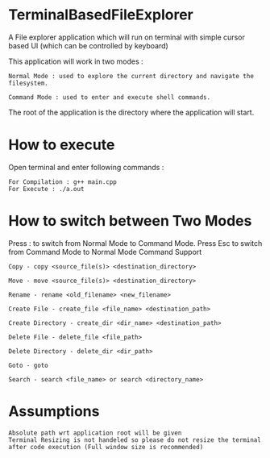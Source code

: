 # TerminalBasedFileExplorer

A File explorer application which will run on terminal with simple cursor based UI (which can be controlled by keyboard)

This application will work in two modes :

    Normal Mode : used to explore the current directory and navigate the filesystem.

    Command Mode : used to enter and execute shell commands.

The root of the application is the directory where the application will start.

# How to execute

Open terminal and enter following commands :

    For Compilation : g++ main.cpp
    For Execute : ./a.out

# How to switch between Two Modes

Press : to switch from Normal Mode to Command Mode. Press Esc to switch from Command Mode to Normal Mode
Command Support

    Copy - copy <source_file(s)> <destination_directory>

    Move - move <source_file(s)> <destination_directory>

    Rename - rename <old_filename> <new_filename>

    Create File - create_file <file_name> <destination_path>

    Create Directory - create_dir <dir_name> <destination_path>

    Delete File - delete_file <file_path>

    Delete Directory - delete_dir <dir_path>

    Goto - goto

    Search - search <file_name> or search <directory_name>

# Assumptions

    Absolute path wrt application root will be given
    Terminal Resizing is not handeled so please do not resize the terminal after code execution (Full window size is recommended)
